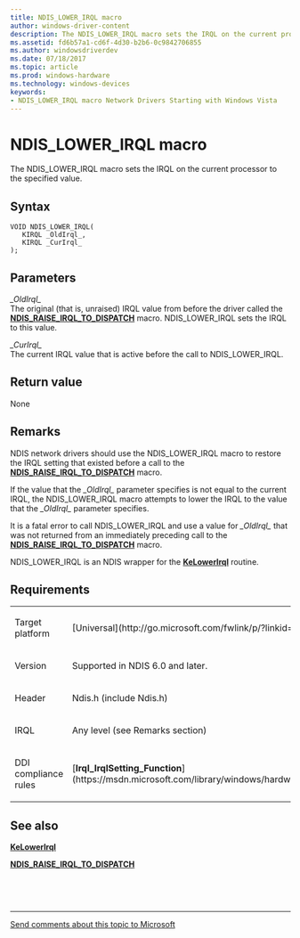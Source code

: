 ```yaml
---
title: NDIS_LOWER_IRQL macro
author: windows-driver-content
description: The NDIS_LOWER_IRQL macro sets the IRQL on the current processor to the specified value.
ms.assetid: fd6b57a1-cd6f-4d30-b2b6-0c9842706855
ms.author: windowsdriverdev 
ms.date: 07/18/2017 
ms.topic: article 
ms.prod: windows-hardware 
ms.technology: windows-devices 
keywords:
- NDIS_LOWER_IRQL macro Network Drivers Starting with Windows Vista
---
```


# NDIS\_LOWER\_IRQL macro


The NDIS\_LOWER\_IRQL macro sets the IRQL on the current processor to the specified value.

Syntax
------

```ManagedCPlusPlus
VOID NDIS_LOWER_IRQL(
   KIRQL _OldIrql_,
   KIRQL _CurIrql_
);
```

Parameters
----------

*\_OldIrql\_*   
The original (that is, unraised) IRQL value from before the driver called the [**NDIS\_RAISE\_IRQL\_TO\_DISPATCH**](ndis-raise-irql-to-dispatch.md) macro. NDIS\_LOWER\_IRQL sets the IRQL to this value.

*\_CurIrql\_*   
The current IRQL value that is active before the call to NDIS\_LOWER\_IRQL.

Return value
------------

None

Remarks
-------

NDIS network drivers should use the NDIS\_LOWER\_IRQL macro to restore the IRQL setting that existed before a call to the [**NDIS\_RAISE\_IRQL\_TO\_DISPATCH**](ndis-raise-irql-to-dispatch.md) macro.

If the value that the *\_OldIrql\_* parameter specifies is not equal to the current IRQL, the NDIS\_LOWER\_IRQL macro attempts to lower the IRQL to the value that the *\_OldIrql\_* parameter specifies.

It is a fatal error to call NDIS\_LOWER\_IRQL and use a value for *\_OldIrql\_* that was not returned from an immediately preceding call to the [**NDIS\_RAISE\_IRQL\_TO\_DISPATCH**](ndis-raise-irql-to-dispatch.md) macro.

NDIS\_LOWER\_IRQL is an NDIS wrapper for the [**KeLowerIrql**](https://msdn.microsoft.com/library/windows/hardware/ff552968) routine.

Requirements
------------

<table>
<colgroup>
<col width="50%" />
<col width="50%" />
</colgroup>
<tbody>
<tr class="odd">
<td><p>Target platform</p></td>
<td>[Universal](http://go.microsoft.com/fwlink/p/?linkid=531356)</td>
</tr>
<tr class="even">
<td><p>Version</p></td>
<td><p>Supported in NDIS 6.0 and later.</p></td>
</tr>
<tr class="odd">
<td><p>Header</p></td>
<td>Ndis.h (include Ndis.h)</td>
</tr>
<tr class="even">
<td><p>IRQL</p></td>
<td><p>Any level (see Remarks section)</p></td>
</tr>
<tr class="odd">
<td><p>DDI compliance rules</p></td>
<td>[<strong>Irql_IrqlSetting_Function</strong>](https://msdn.microsoft.com/library/windows/hardware/ff547962)</td>
</tr>
</tbody>
</table>

## See also


[**KeLowerIrql**](https://msdn.microsoft.com/library/windows/hardware/ff552968)

[**NDIS\_RAISE\_IRQL\_TO\_DISPATCH**](ndis-raise-irql-to-dispatch.md)

 

 


--------------------
[Send comments about this topic to Microsoft](mailto:wsddocfb@microsoft.com?subject=Documentation%20feedback%20%5Bnetvista\netvista%5D:%20NDIS_LOWER_IRQL%20macro%20%20RELEASE:%20%287/10/2017%29&body=%0A%0APRIVACY%20STATEMENT%0A%0AWe%20use%20your%20feedback%20to%20improve%20the%20documentation.%20We%20don't%20use%20your%20email%20address%20for%20any%20other%20purpose,%20and%20we'll%20remove%20your%20email%20address%20from%20our%20system%20after%20the%20issue%20that%20you're%20reporting%20is%20fixed.%20While%20we're%20working%20to%20fix%20this%20issue,%20we%20might%20send%20you%20an%20email%20message%20to%20ask%20for%20more%20info.%20Later,%20we%20might%20also%20send%20you%20an%20email%20message%20to%20let%20you%20know%20that%20we've%20addressed%20your%20feedback.%0A%0AFor%20more%20info%20about%20Microsoft's%20privacy%20policy,%20see%20http://privacy.microsoft.com/default.aspx. "Send comments about this topic to Microsoft")



